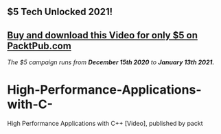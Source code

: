 ## $5 Tech Unlocked 2021!
[Buy and download this Video for only $5 on PacktPub.com](https://www.packtpub.com/product/high-performance-applications-with-c-video/9781789136869)
-----
*The $5 campaign         runs from __December 15th 2020__ to __January 13th 2021.__*

# High-Performance-Applications-with-C-
High Performance Applications with C++ [Video], published by packt
